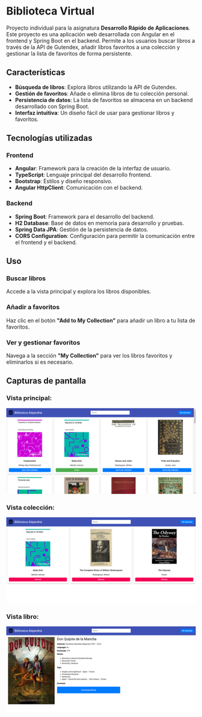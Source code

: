 # Biblioteca Virtual

Proyecto individual para la asignatura **Desarrollo Rápido de Aplicaciones**. Este proyecto es una aplicación web desarrollada con Angular en el frontend y Spring Boot en el backend. Permite a los usuarios buscar libros a través de la API de Gutendex, añadir libros favoritos a una colección y gestionar la lista de favoritos de forma persistente.

## Características

- **Búsqueda de libros**: Explora libros utilizando la API de Gutendex.
- **Gestión de favoritos**: Añade o elimina libros de tu colección personal.
- **Persistencia de datos**: La lista de favoritos se almacena en un backend desarrollado con Spring Boot.
- **Interfaz intuitiva**: Un diseño fácil de usar para gestionar libros y favoritos.

## Tecnologías utilizadas

### Frontend
- **Angular**: Framework para la creación de la interfaz de usuario.
- **TypeScript**: Lenguaje principal del desarrollo frontend.
- **Bootstrap**: Estilos y diseño responsivo.
- **Angular HttpClient**: Comunicación con el backend.

### Backend
- **Spring Boot**: Framework para el desarrollo del backend.
- **H2 Database**: Base de datos en memoria para desarrollo y pruebas.
- **Spring Data JPA**: Gestión de la persistencia de datos.
- **CORS Configuration**: Configuración para permitir la comunicación entre el frontend y el backend.

## Uso

### Buscar libros
Accede a la vista principal y explora los libros disponibles.

### Añadir a favoritos
Haz clic en el botón **"Add to My Collection"** para añadir un libro a tu lista de favoritos.

### Ver y gestionar favoritos
Navega a la sección **"My Collection"** para ver los libros favoritos y eliminarlos si es necesario.

## Capturas de pantalla

### Vista principal:

![Interfaz biblioteca](assets/interfaz__biblioteca.png)

### Vista colección:

![Interfaz coleccion](assets/interfaz__coleccion.png)

### Vista libro:

![Interfaz libro](assets/interfaz__libro.png)
